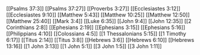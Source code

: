 [[Psalms 37:3]]
[[Psalms 37:27]]
[[Proverbs 3:27]]
[[Ecclesiastes 3:12]]
[[Ecclesiastes 9:10]]
[[Matthew 5:43]]
[[Matthew 10:25]]
[[Matthew 12:50]]
[[Matthew 25:40]]
[[Mark 3:4]]
[[Luke 6:35]]
[[John 9:4]]
[[John 12:35]]
[[2 Corinthians 2:8]]
[[Ephesians 2:19]]
[[Ephesians 3:15]]
[[Ephesians 5:16]]
[[Philippians 4:10]]
[[Colossians 4:5]]
[[1 Thessalonians 5:15]]
[[1 Timothy 6:17]]
[[Titus 2:14]]
[[Titus 3:8]]
[[Hebrews 3:6]]
[[Hebrews 6:10]]
[[Hebrews 13:16]]
[[1 John 3:13]]
[[1 John 5:1]]
[[3 John 1:5]]
[[3 John 1:11]]

